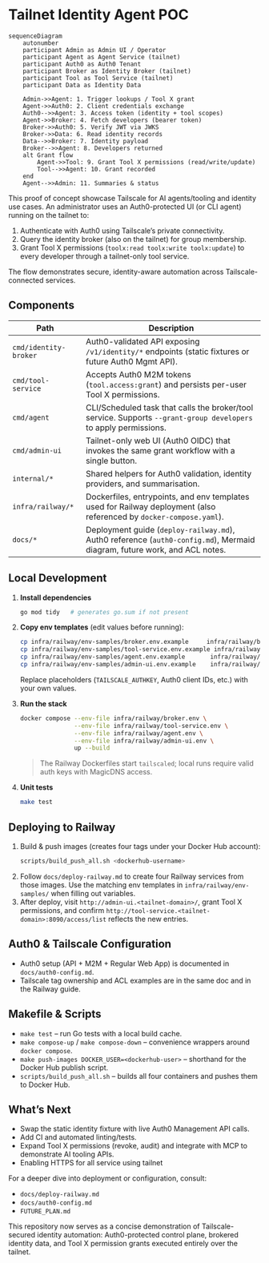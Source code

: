 # Tailnet Identity Agent POC

```mermaid
sequenceDiagram
    autonumber
    participant Admin as Admin UI / Operator
    participant Agent as Agent Service (tailnet)
    participant Auth0 as Auth0 Tenant
    participant Broker as Identity Broker (tailnet)
    participant Tool as Tool Service (tailnet)
    participant Data as Identity Data

    Admin->>Agent: 1. Trigger lookups / Tool X grant
    Agent->>Auth0: 2. Client credentials exchange
    Auth0-->>Agent: 3. Access token (identity + tool scopes)
    Agent->>Broker: 4. Fetch developers (bearer token)
    Broker->>Auth0: 5. Verify JWT via JWKS
    Broker->>Data: 6. Read identity records
    Data-->>Broker: 7. Identity payload
    Broker-->>Agent: 8. Developers returned
    alt Grant flow
        Agent->>Tool: 9. Grant Tool X permissions (read/write/update)
        Tool-->>Agent: 10. Grant recorded
    end
    Agent-->>Admin: 11. Summaries & status
```

This proof of concept showcase Tailscale for AI agents/tooling and identity use cases. An administrator uses an Auth0-protected UI (or CLI agent) running on the tailnet to:

1. Authenticate with Auth0 using Tailscale’s private connectivity.
2. Query the identity broker (also on the tailnet) for group membership.
3. Grant Tool X permissions (`toolx:read toolx:write toolx:update`) to every developer through a tailnet-only tool service.

The flow demonstrates secure, identity-aware automation across Tailscale-connected services.

## Components

| Path | Description |
|------|-------------|
| `cmd/identity-broker` | Auth0-validated API exposing `/v1/identity/*` endpoints (static fixtures or future Auth0 Mgmt API). |
| `cmd/tool-service` | Accepts Auth0 M2M tokens (`tool.access:grant`) and persists per-user Tool X permissions. |
| `cmd/agent` | CLI/Scheduled task that calls the broker/tool service. Supports `--grant-group developers` to apply permissions. |
| `cmd/admin-ui` | Tailnet-only web UI (Auth0 OIDC) that invokes the same grant workflow with a single button. |
| `internal/*` | Shared helpers for Auth0 validation, identity providers, and summarisation. |
| `infra/railway/*` | Dockerfiles, entrypoints, and env templates used for Railway deployment (also referenced by `docker-compose.yaml`). |
| `docs/*` | Deployment guide (`deploy-railway.md`), Auth0 reference (`auth0-config.md`), Mermaid diagram, future work, and ACL notes. |

## Local Development

1. **Install dependencies**
   ```bash
   go mod tidy   # generates go.sum if not present
   ```

2. **Copy env templates** (edit values before running):
   ```bash
   cp infra/railway/env-samples/broker.env.example     infra/railway/broker.env
   cp infra/railway/env-samples/tool-service.env.example infra/railway/tool-service.env
   cp infra/railway/env-samples/agent.env.example       infra/railway/agent.env
   cp infra/railway/env-samples/admin-ui.env.example    infra/railway/admin-ui.env
   ```

   Replace placeholders (`TAILSCALE_AUTHKEY`, Auth0 client IDs, etc.) with your own values.

3. **Run the stack**
   ```bash
   docker compose --env-file infra/railway/broker.env \
                  --env-file infra/railway/tool-service.env \
                  --env-file infra/railway/agent.env \
                  --env-file infra/railway/admin-ui.env \
                  up --build
   ```
   > The Railway Dockerfiles start `tailscaled`; local runs require valid auth keys with MagicDNS access.

4. **Unit tests**
   ```bash
   make test
   ```

## Deploying to Railway

1. Build & push images (creates four tags under your Docker Hub account):
   ```bash
   scripts/build_push_all.sh <dockerhub-username>
   ```
2. Follow `docs/deploy-railway.md` to create four Railway services from those images. Use the matching env templates in `infra/railway/env-samples/` when filling out variables.
3. After deploy, visit `http://admin-ui.<tailnet-domain>/`, grant Tool X permissions, and confirm `http://tool-service.<tailnet-domain>:8090/access/list` reflects the new entries.

## Auth0 & Tailscale Configuration

- Auth0 setup (API + M2M + Regular Web App) is documented in `docs/auth0-config.md`.
- Tailscale tag ownership and ACL examples are in the same doc and in the Railway guide.

## Makefile & Scripts

- `make test` – run Go tests with a local build cache.
- `make compose-up` / `make compose-down` – convenience wrappers around `docker compose`.
- `make push-images DOCKER_USER=<dockerhub-user>` – shorthand for the Docker Hub publish script.
- `scripts/build_push_all.sh` – builds all four containers and pushes them to Docker Hub.

## What’s Next

- Swap the static identity fixture with live Auth0 Management API calls.
- Add CI and automated linting/tests.
- Expand Tool X permissions (revoke, audit) and integrate with MCP to demonstrate AI tooling APIs.
- Enabling HTTPS for all service using tailnet

For a deeper dive into deployment or configuration, consult:
- `docs/deploy-railway.md`
- `docs/auth0-config.md`
- `FUTURE_PLAN.md`

This repository now serves as a concise demonstration of Tailscale-secured identity automation: Auth0-protected control plane, brokered identity data, and Tool X permission grants executed entirely over the tailnet.
